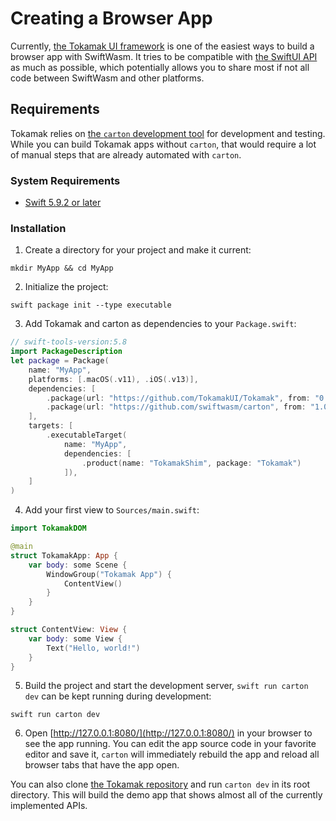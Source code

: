 # Creating a Browser App

Currently, [the Tokamak UI framework](https://tokamak.dev) is one of the easiest ways to build a
browser app with SwiftWasm. It tries to be compatible with [the SwiftUI
API](https://developer.apple.com/xcode/swiftui/) as much as possible, which potentially allows
you to share most if not all code between SwiftWasm and other platforms.

## Requirements

Tokamak relies on [the `carton` development tool](https://carton.dev) for development and testing.
While you can build Tokamak apps without `carton`, that would require a lot of manual steps that are
already automated with `carton`.

### System Requirements

- [Swift 5.9.2 or later](https://swift.org/download/)

### Installation

1. Create a directory for your project and make it current:

```
mkdir MyApp && cd MyApp
```

2. Initialize the project:

```
swift package init --type executable
```

3. Add Tokamak and carton as dependencies to your `Package.swift`:

```swift
// swift-tools-version:5.8
import PackageDescription
let package = Package(
    name: "MyApp",
    platforms: [.macOS(.v11), .iOS(.v13)],
    dependencies: [
        .package(url: "https://github.com/TokamakUI/Tokamak", from: "0.11.0"),
        .package(url: "https://github.com/swiftwasm/carton", from: "1.0.0"),
    ],
    targets: [
        .executableTarget(
            name: "MyApp",
            dependencies: [
                .product(name: "TokamakShim", package: "Tokamak")
            ]),
    ]
)
```

4. Add your first view to `Sources/main.swift`:

```swift
import TokamakDOM

@main
struct TokamakApp: App {
    var body: some Scene {
        WindowGroup("Tokamak App") {
            ContentView()
        }
    }
}

struct ContentView: View {
    var body: some View {
        Text("Hello, world!")
    }
}
```

5. Build the project and start the development server, `swift run carton dev` can be kept running
   during development:

```
swift run carton dev
```

6. Open [http://127.0.0.1:8080/](http://127.0.0.1:8080/) in your browser to see the app
   running. You can edit the app source code in your favorite editor and save it, `carton`
   will immediately rebuild the app and reload all browser tabs that have the app open.

You can also clone [the Tokamak repository](https://github.com/TokamakUI/Tokamak) and run `carton
dev` in its root directory. This will build the demo app that shows almost all of the currently
implemented APIs.
